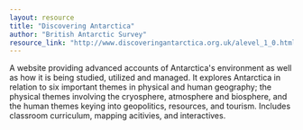 ```yaml
---
layout: resource
title: "Discovering Antarctica"
author: "British Antarctic Survey"
resource_link: "http://www.discoveringantarctica.org.uk/alevel_1_0.html"
---
```


A website providing advanced accounts of Antarctica's environment as well as how it is being studied, utilized and managed. It explores Antarctica in relation to six important themes in physical and human geography; the physical themes involving the cryosphere, atmosphere and biosphere, and the human themes keying into geopolitics, resources, and tourism.  Includes classroom curriculum, mapping acitivies, and interactives.
